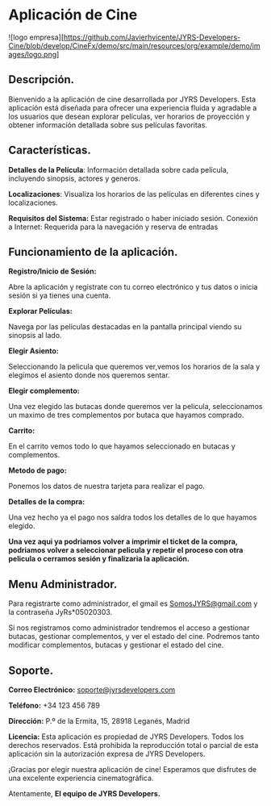 # Aplicación de Cine

![logo empresa][https://github.com/Javierhvicente/JYRS-Developers-Cine/blob/develop/CineFx/demo/src/main/resources/org/example/demo/images/logo.png]

## Descripción.
Bienvenido a la aplicación de cine desarrollada por JYRS Developers. Esta aplicación está diseñada para ofrecer una experiencia fluida y agradable a los usuarios que desean explorar películas, ver horarios de proyección y obtener información detallada sobre sus películas favoritas.

## Características. 

**Detalles de la Película**: Información detallada sobre cada película, incluyendo sinopsis, actores y generos.  

**Localizaciones**: Visualiza los horarios de las películas en diferentes cines y localizaciones.  

**Requisitos del Sistema:**
Estar registrado o haber iniciado sesión.
Conexión a Internet: Requerida para la navegación y reserva de entradas

## Funcionamiento de la aplicación.

**Registro/Inicio de Sesión:**

Abre la aplicación y regístrate con tu correo electrónico y tus datos o inicia sesión si ya tienes una cuenta.

**Explorar Películas:**

Navega por las películas destacadas en la pantalla principal viendo su sinopsis al lado.

**Elegir Asiento:**

Seleccionando la pelicula que queremos ver,vemos los horarios de la sala y elegimos el asiento donde nos queremos sentar.

**Elegir complemento:**

Una vez elegido las butacas donde queremos ver la pelicula, seleccionamos un maximo de tres complementos por butaca que hayamos comprado.

**Carrito:**

En el carrito vemos todo lo que hayamos seleccionado en butacas y complementos.

**Metodo de pago:**

Ponemos los datos de nuestra tarjeta para realizar el pago.

**Detalles de la compra:**

Una vez hecho ya el pago nos saldra todos los detalles de lo que hayamos elegido.

**Una vez aqui ya podriamos volver a imprimir el ticket de la compra, podriamos volver a seleccionar pelicula y repetir el proceso con otra pelicula o cerramos sesión y finalizaria la aplicación.**

## Menu Administrador.

Para registrarte como administrador, el gmail es SomosJYRS@gmail.com y la contraseña JyRs*05020303.

Si nos registramos como administrador tendremos el acceso a gestionar butacas, gestionar complementos, y ver el estado del cine. Podremos tanto modificar complementos, butacas y gestionar el estado del cine.

## Soporte.

**Correo Electrónico:** soporte@jyrsdevelopers.com  

**Teléfono:** +34 123 456 789  

**Dirección:** P.º de la Ermita, 15, 28918 Leganés, Madrid  

**Licencia:**
Esta aplicación es propiedad de JYRS Developers. Todos los derechos reservados. Está prohibida la reproducción total o parcial de esta aplicación sin la autorización expresa de JYRS Developers.

¡Gracias por elegir nuestra aplicación de cine! Esperamos que disfrutes de una excelente experiencia cinematográfica.

Atentamente,
**El equipo de JYRS Developers.**
